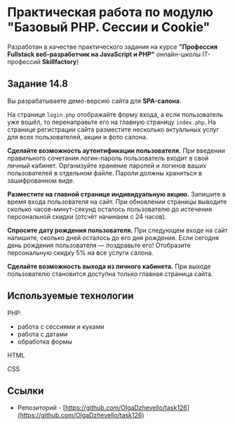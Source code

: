 # Практическая работа по модулю "Базовый PHP.  Сессии и Cookie"

Разработан в качестве практического задания на курсе **"Профессия Fullstack веб-разработчик на JavaScript и PHP"** oнлайн-школы IT-профессий **Skillfactory**)

## Задание 14.8 

Вы разрабатываете демо-версию сайта для **SPA-салона**.

На странице `login.php` отображайте форму входа, а если пользователь уже вошёл, то перенаправьте его на главную страницу `index.php`. На странице регистрации сайта разместите несколько актуальных услуг для всех пользователей, акции и фото салона.

**Сделайте возможность аутентификации пользователя.** При введении правильного сочетания логин-пароль пользователь входит в свой личный кабинет. Организуйте хранение паролей и логинов ваших пользователей в отдельном файле. Пароли должны храниться в зашифрованном виде.

**Разместите на главной странице индивидуальную акцию.** Запишите в время входа пользователя на сайт. При обновлении страницы выводите сколько часов-минут-секунд осталось пользователю до истечения персональной скидки (отсчёт начинаем с 24 часов).

**Спросите дату рождения пользователя.** При следующем входе на сайт напишите, сколько дней осталось до его дня рождения. Если сегодня день рождения пользователя — поздравьте его! Отобразите персональную скидку 5% на все услуги салона.

**Сделайте возможность выхода из личного кабинета.** При выходе пользователю становится доступна только главная страница сайта.


## Используемые технологии

PHP:
* работа с сессиями и куками
* работа с датами
* обработка формы

HTML

CSS

## Ссылки

* Репозиторий - [https://github.com/OlgaDzhevello/task126](https://github.com/OlgaDzhevello/task126)
